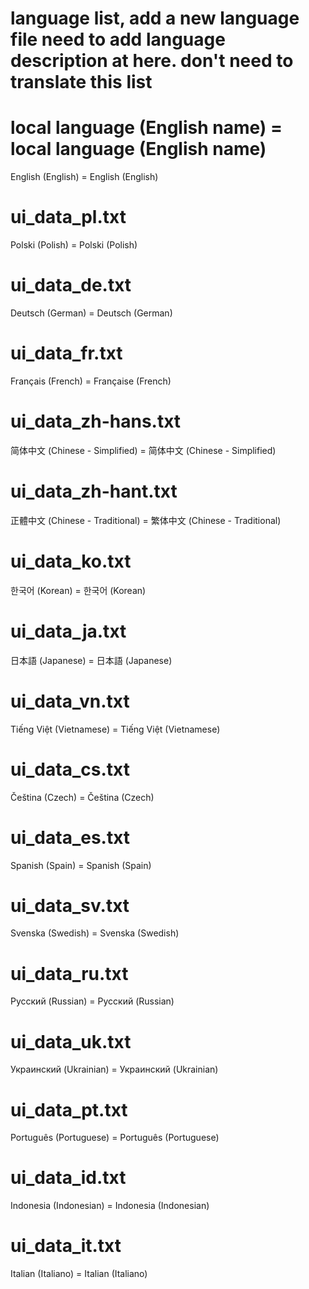 # language list, add a new language file need to add language description at here. don't need to translate this list
# local language (English name) = local language (English name)

English (English) = English (English)
# ui_data_pl.txt
Polski (Polish) = Polski (Polish)
# ui_data_de.txt
Deutsch (German) = Deutsch (German)
# ui_data_fr.txt
Français (French) = Française (French)
# ui_data_zh-hans.txt
简体中文 (Chinese - Simplified) = 简体中文 (Chinese - Simplified)
# ui_data_zh-hant.txt
正體中文 (Chinese - Traditional) = 繁体中文 (Chinese - Traditional)
# ui_data_ko.txt
한국어 (Korean) = 한국어 (Korean)
# ui_data_ja.txt
日本語 (Japanese) = 日本語 (Japanese)
# ui_data_vn.txt
Tiếng Việt (Vietnamese) = Tiếng Việt (Vietnamese)
# ui_data_cs.txt
Čeština (Czech) = Čeština (Czech)
# ui_data_es.txt
Spanish (Spain) = Spanish (Spain)
# ui_data_sv.txt
Svenska (Swedish) = Svenska (Swedish)
# ui_data_ru.txt
Русский (Russian) = Русский (Russian)
# ui_data_uk.txt
Украинский (Ukrainian) = Украинский (Ukrainian)
# ui_data_pt.txt
Português (Portuguese) = Português (Portuguese)
# ui_data_id.txt
Indonesia (Indonesian) = Indonesia (Indonesian)
# ui_data_it.txt
Italian (Italiano) = Italian (Italiano)